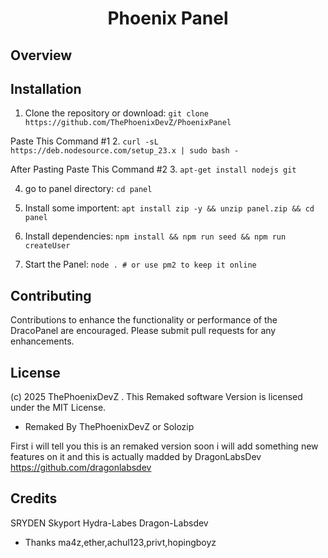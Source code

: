 
<h1 align="center">Phoenix Panel</h1>

## Overview

## Installation
1. Clone the repository or download:
`git clone https://github.com/ThePhoenixDevZ/PhoenixPanel`

Paste This Command #1
2. ` curl -sL https://deb.nodesource.com/setup_23.x | sudo bash - `

After Pasting Paste This Command #2
3. `apt-get install nodejs git`

4. go to panel directory:
`cd panel`

5. Install some importent:
`apt install zip -y && unzip panel.zip && cd panel`

6. Install dependencies:
`npm install && npm run seed && npm run createUser`

7. Start the Panel:
`node . # or use pm2 to keep it online`

## Contributing
Contributions to enhance the functionality or performance of the DracoPanel are encouraged. Please submit pull requests for any enhancements.

## License
(c) 2025 ThePhoenixDevZ . This Remaked software Version is licensed under the MIT License.




- Remaked By ThePhoenixDevZ or Solozip

First i will tell you this is an remaked version soon i will add something new features on it and this is actually madded by DragonLabsDev https://github.com/dragonlabsdev

## Credits
SRYDEN
Skyport
Hydra-Labes
Dragon-Labsdev

- Thanks ma4z,ether,achul123,privt,hopingboyz

